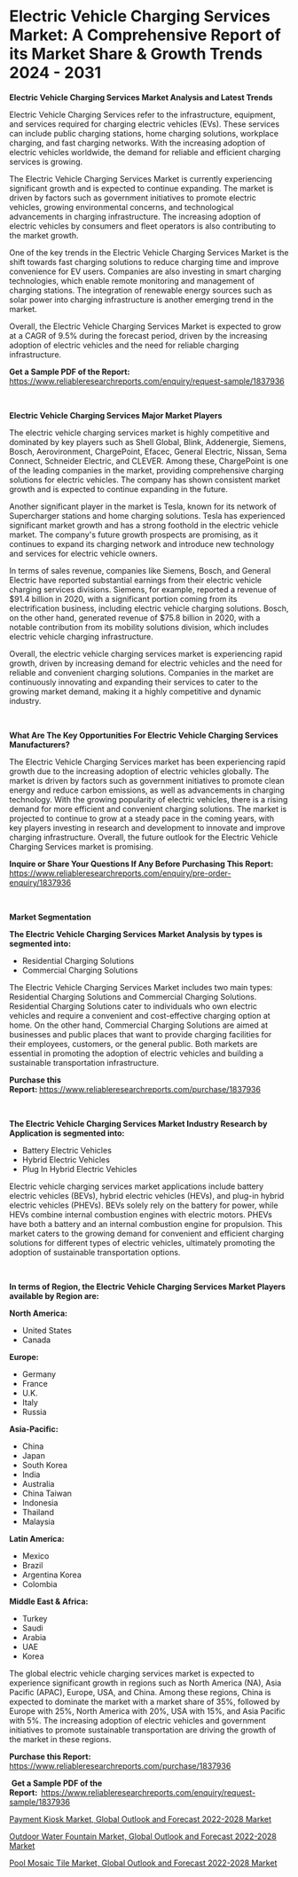 <p><h1>Electric Vehicle Charging Services Market: A Comprehensive Report of its Market Share & Growth Trends 2024 - 2031</h1></p><p><strong>Electric Vehicle Charging Services Market Analysis and Latest Trends</strong></p>
<p><p>Electric Vehicle Charging Services refer to the infrastructure, equipment, and services required for charging electric vehicles (EVs). These services can include public charging stations, home charging solutions, workplace charging, and fast charging networks. With the increasing adoption of electric vehicles worldwide, the demand for reliable and efficient charging services is growing.</p><p>The Electric Vehicle Charging Services Market is currently experiencing significant growth and is expected to continue expanding. The market is driven by factors such as government initiatives to promote electric vehicles, growing environmental concerns, and technological advancements in charging infrastructure. The increasing adoption of electric vehicles by consumers and fleet operators is also contributing to the market growth.</p><p>One of the key trends in the Electric Vehicle Charging Services Market is the shift towards fast charging solutions to reduce charging time and improve convenience for EV users. Companies are also investing in smart charging technologies, which enable remote monitoring and management of charging stations. The integration of renewable energy sources such as solar power into charging infrastructure is another emerging trend in the market.</p><p>Overall, the Electric Vehicle Charging Services Market is expected to grow at a CAGR of 9.5% during the forecast period, driven by the increasing adoption of electric vehicles and the need for reliable charging infrastructure.</p></p>
<p><strong>Get a Sample PDF of the Report:&nbsp;</strong> <a href="https://www.reliableresearchreports.com/enquiry/request-sample/1837936">https://www.reliableresearchreports.com/enquiry/request-sample/1837936</a></p>
<p>&nbsp;</p>
<p><strong>Electric Vehicle Charging Services Major Market Players</strong></p>
<p><p>The electric vehicle charging services market is highly competitive and dominated by key players such as Shell Global, Blink, Addenergie, Siemens, Bosch, Aerovironment, ChargePoint, Efacec, General Electric, Nissan, Sema Connect, Schneider Electric, and CLEVER. Among these, ChargePoint is one of the leading companies in the market, providing comprehensive charging solutions for electric vehicles. The company has shown consistent market growth and is expected to continue expanding in the future.</p><p>Another significant player in the market is Tesla, known for its network of Supercharger stations and home charging solutions. Tesla has experienced significant market growth and has a strong foothold in the electric vehicle market. The company's future growth prospects are promising, as it continues to expand its charging network and introduce new technology and services for electric vehicle owners.</p><p>In terms of sales revenue, companies like Siemens, Bosch, and General Electric have reported substantial earnings from their electric vehicle charging services divisions. Siemens, for example, reported a revenue of $91.4 billion in 2020, with a significant portion coming from its electrification business, including electric vehicle charging solutions. Bosch, on the other hand, generated revenue of $75.8 billion in 2020, with a notable contribution from its mobility solutions division, which includes electric vehicle charging infrastructure.</p><p>Overall, the electric vehicle charging services market is experiencing rapid growth, driven by increasing demand for electric vehicles and the need for reliable and convenient charging solutions. Companies in the market are continuously innovating and expanding their services to cater to the growing market demand, making it a highly competitive and dynamic industry.</p></p>
<p>&nbsp;</p>
<p><strong>What Are The Key Opportunities For Electric Vehicle Charging Services Manufacturers?</strong></p>
<p><p>The Electric Vehicle Charging Services market has been experiencing rapid growth due to the increasing adoption of electric vehicles globally. The market is driven by factors such as government initiatives to promote clean energy and reduce carbon emissions, as well as advancements in charging technology. With the growing popularity of electric vehicles, there is a rising demand for more efficient and convenient charging solutions. The market is projected to continue to grow at a steady pace in the coming years, with key players investing in research and development to innovate and improve charging infrastructure. Overall, the future outlook for the Electric Vehicle Charging Services market is promising.</p></p>
<p><strong>Inquire or Share Your Questions If Any Before Purchasing This Report:</strong> <a href="https://www.reliableresearchreports.com/enquiry/pre-order-enquiry/1837936">https://www.reliableresearchreports.com/enquiry/pre-order-enquiry/1837936</a></p>
<p>&nbsp;</p>
<p><strong>Market Segmentation</strong></p>
<p><strong>The Electric Vehicle Charging Services Market Analysis by types is segmented into:</strong></p>
<p><ul><li>Residential Charging Solutions</li><li>Commercial Charging Solutions</li></ul></p>
<p><p>The Electric Vehicle Charging Services Market includes two main types: Residential Charging Solutions and Commercial Charging Solutions. Residential Charging Solutions cater to individuals who own electric vehicles and require a convenient and cost-effective charging option at home. On the other hand, Commercial Charging Solutions are aimed at businesses and public places that want to provide charging facilities for their employees, customers, or the general public. Both markets are essential in promoting the adoption of electric vehicles and building a sustainable transportation infrastructure. </p></p>
<p><strong>Purchase this Report:&nbsp;</strong><a href="https://www.reliableresearchreports.com/purchase/1837936">https://www.reliableresearchreports.com/purchase/1837936</a></p>
<p>&nbsp;</p>
<p><strong>The Electric Vehicle Charging Services Market Industry Research by Application is segmented into:</strong></p>
<p><ul><li>Battery Electric Vehicles</li><li>Hybrid Electric Vehicles</li><li>Plug In Hybrid Electric Vehicles</li></ul></p>
<p><p>Electric vehicle charging services market applications include battery electric vehicles (BEVs), hybrid electric vehicles (HEVs), and plug-in hybrid electric vehicles (PHEVs). BEVs solely rely on the battery for power, while HEVs combine internal combustion engines with electric motors. PHEVs have both a battery and an internal combustion engine for propulsion. This market caters to the growing demand for convenient and efficient charging solutions for different types of electric vehicles, ultimately promoting the adoption of sustainable transportation options.</p></p>
<p>&nbsp;</p>
<p><strong>In terms of Region, the Electric Vehicle Charging Services Market Players available by Region are:</strong></p>
<p>
    <p> <strong> North America: </strong>
        <ul>
            <li>United States</li>
            <li>Canada</li>
        </ul>
        </p> 
    <p> <strong> Europe: </strong>
        <ul>
            <li>Germany</li>
            <li>France</li>
            <li>U.K.</li>
            <li>Italy</li>
            <li>Russia</li>
        </ul>
        </p> 
    <p> <strong> Asia-Pacific: </strong>
        <ul>
            <li>China</li>
            <li>Japan</li>
            <li>South Korea</li>
            <li>India</li>
            <li>Australia</li>
            <li>China Taiwan</li>
            <li>Indonesia</li>
            <li>Thailand</li>
            <li>Malaysia</li>
        </ul>
        </p> 
    <p> <strong> Latin America: </strong>
        <ul>
            <li>Mexico</li>
            <li>Brazil</li>
            <li>Argentina Korea</li>
            <li>Colombia</li>
        </ul>
        </p> 
    <p> <strong> Middle East & Africa: </strong>
        <ul>
            <li>Turkey</li>
            <li>Saudi</li>
            <li>Arabia</li>
            <li>UAE</li>
            <li>Korea</li>
        </ul>
    </p>
    </p>
<p><p>The global electric vehicle charging services market is expected to experience significant growth in regions such as North America (NA), Asia Pacific (APAC), Europe, USA, and China. Among these regions, China is expected to dominate the market with a market share of 35%, followed by Europe with 25%, North America with 20%, USA with 15%, and Asia Pacific with 5%. The increasing adoption of electric vehicles and government initiatives to promote sustainable transportation are driving the growth of the market in these regions.</p></p>
<p><strong>Purchase this Report: </strong><a href="https://www.reliableresearchreports.com/purchase/1837936">https://www.reliableresearchreports.com/purchase/1837936</a></p>
<p>&nbsp;<strong>Get a Sample PDF of the Report:&nbsp;&nbsp;</strong><a href="https://www.reliableresearchreports.com/enquiry/request-sample/1837936">https://www.reliableresearchreports.com/enquiry/request-sample/1837936</a></p>
<p><strong></strong></p>
<p><p><a href="https://view.publitas.com/reportprime-1/payment-kiosk-market-global-outlook-and-forecast-2022-2028-market-size-market-share-and-global-market-analysis-report-2023-2030/">Payment Kiosk Market, Global Outlook and Forecast 2022-2028 Market</a></p><p><a href="https://view.publitas.com/reportprime-1/decoding-the-outdoor-water-fountain-market-global-outlook-and-forecast-2022-2028-market-a-deep-dive-into-the-latest-market-trends-market-segmentation-and-competitive-analysis/">Outdoor Water Fountain Market, Global Outlook and Forecast 2022-2028 Market</a></p><p><a href="https://view.publitas.com/reportprime-1/pool-mosaic-tile-market-global-outlook-and-forecast-2022-2028-market-size-share-trends-analysis-report-by-application-regional-outlook-competitive-strategies-and-segment-forecasts-2023-2030/">Pool Mosaic Tile Market, Global Outlook and Forecast 2022-2028 Market</a></p></p>